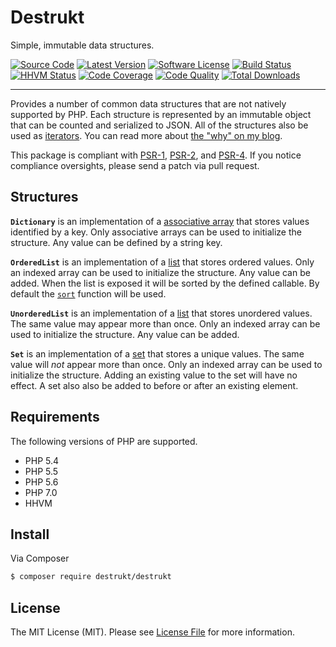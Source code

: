 # Destrukt

Simple, immutable data structures.

[![Source Code](http://img.shields.io/badge/source-destruktphp/destrukt.svg)](https://github.com/destruktphp/destrukt)
[![Latest Version](https://img.shields.io/github/release/destruktphp/destrukt.svg)](https://github.com/destruktphp/destrukt/releases)
[![Software License](https://img.shields.io/badge/license-MIT-brightgreen.svg)](https://github.com/destruktphp/destrukt/blob/master/LICENSE)
[![Build Status](https://travis-ci.org/destruktphp/destrukt.svg)](https://travis-ci.org/destruktphp/destrukt)
[![HHVM Status](https://img.shields.io/hhvm/destrukt/destrukt.svg)](http://hhvm.h4cc.de/package/destrukt/destrukt)
[![Code Coverage](https://scrutinizer-ci.com/g/destruktphp/destrukt/badges/coverage.png?b=master)](https://scrutinizer-ci.com/g/destruktphp/destrukt/?branch=master)
[![Code Quality](https://scrutinizer-ci.com/g/destruktphp/destrukt/badges/quality-score.png?b=master)](https://scrutinizer-ci.com/g/destruktphp/destrukt/?branch=master)
[![Total Downloads](https://img.shields.io/packagist/dt/destrukt/destrukt.svg)](https://packagist.org/packages/destrukt/destrukt)

---

Provides a number of common data structures that are not natively supported by PHP.
Each structure is represented by an immutable object that can be counted and
serialized to JSON. All of the structures also be used as [iterators][php-iterator].
You can read more about [the "why" on my blog][blog-post].

[php-iterator]: http://php.net/manual/en/class.iterator.php
[blog-post]: http://shadowhand.me/immutable-data-structures-in-php/

This package is compliant with [PSR-1][], [PSR-2][], and [PSR-4][]. If you notice
compliance oversights, please send a patch via pull request.

[PSR-1]: https://github.com/php-fig/fig-standards/blob/master/accepted/PSR-1-basic-coding-standard.md
[PSR-2]: https://github.com/php-fig/fig-standards/blob/master/accepted/PSR-2-coding-style-guide.md
[PSR-4]: https://github.com/php-fig/fig-standards/blob/master/accepted/PSR-4-autoloader.md

## Structures

**`Dictionary`** is an implementation of a [associative array][wiki-dict] that
stores values identified by a key. Only associative arrays can be used to
initialize the structure. Any value can be defined by a string key.

**`OrderedList`** is an implementation of a [list][wiki-list] that stores ordered
values. Only an indexed array can be used to initialize the structure. Any value
can be added. When the list is exposed it will be sorted by the defined callable.
By default the [`sort`][php-sort] function will be used.

**`UnorderedList`** is an implementation of a [list][wiki-list] that stores
unordered values. The same value may appear more than once. Only an indexed array
can be used to initialize the structure. Any value can be added.

**`Set`** is an implementation of a [set][wiki-set] that stores a unique values.
The same value will *not* appear more than once. Only an indexed array can be used
to initialize the structure. Adding an existing value to the set will have no effect.
A set also also be added to before or after an existing element.

[wiki-dict]: https://en.wikipedia.org/wiki/Associative_array
[wiki-list]: https://en.wikipedia.org/wiki/List_(abstract_data_type)
[wiki-set]: https://en.wikipedia.org/wiki/Set_(abstract_data_type)

[php-sort]: http://php.net/sort

## Requirements

The following versions of PHP are supported.

* PHP 5.4
* PHP 5.5
* PHP 5.6
* PHP 7.0
* HHVM

## Install

Via Composer

```bash
$ composer require destrukt/destrukt
```

## License

The MIT License (MIT). Please see [License File](LICENSE) for more information.
